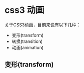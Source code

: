 # css3 动画

关于CSS3动画，目前来说有以下几种：
 * 变形(transform)
 * 转换(transition)
 * 动画(animation)

## 变形(transform)
